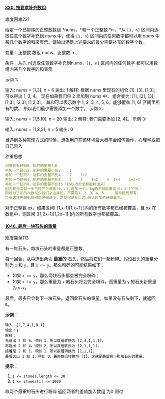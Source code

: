 #### [330. 按要求补齐数组](https://leetcode-cn.com/problems/patching-array/)

难度困难221

给定一个已排序的正整数数组 *nums，*和一个正整数 *n 。*从 `[1, n]` 区间内选取任意个数字补充到 *nums* 中，使得 `[1, n]` 区间内的任何数字都可以用 *nums* 中某几个数字的和来表示。请输出满足上述要求的最少需要补充的数字个数。

变量：正整数 数组 nums、正整数 n 、

条件：从[1, n]选取任意数字补充到nums，`[1, n]` 区间内的任何数字  都可以用数组内某几个数字的和表示

示例 1:

输入: nums = [1,3], n = 6
输出: 1 
解释:
根据 nums 里现有的组合 [1], [3], [1,3]，可以得出 1, 3, 4。
现在如果我们将 2 添加到 nums 中， 组合变为: [1], [2], [3], [1,3], [2,3], [1,2,3]。
其和可以表示数字 1, 2, 3, 4, 5, 6，能够覆盖 [1, 6] 区间里所有的数。
所以我们最少需要添加一个数字。
示例 2:

输入: nums = [1,5,10], n = 20
输出: 2
解释: 我们需要添加 [2, 4]。
示例 3:

输入: nums = [1,2,2], n = 5
输出: 0





当遇到多种实现方式的时候，想象用户在该环境最大概率会如何操作，心理学或把自己带入



称重思想

```yaml
如果我有砝码0，能称的重量为0
再加一个砝码1，能称的重量不到2    1
再加一个砝码2，能称的重量不到4    1    1+2
再加一个砝码4，能称的重量不到8    1    2    1+2    4  1+4    1+2+4
再加一个砝码8，能称的重量不到16（16以内的全都能称出来）
因为我每次前一步已经完全覆盖[0，n),再加一个n kg的不就能覆盖[0，2n)了吗。
同时为了加的次数最少我们才这样加，不需要1，2，3，4，5.....每种砝码都有。
只有这样先做到局部加砝码最少，才能保证到后边n很大时加的砝码最少。
```

对于正整数 xx，如果区间[ [1,x-1][1,x−1] ]内的所有数字都已经被覆盖，且 xx 在数组中，则区间 [[1,2x-1][1,2x−1] ]内的所有数字也都被覆盖。

#### [1046. 最后一块石头的重量](https://leetcode-cn.com/problems/last-stone-weight/)

难度简单113

有一堆石头，每块石头的重量都是正整数。

每一回合，从中选出两块 **最重的** 石头，然后将它们一起粉碎。假设石头的重量分别为 `x` 和 `y`，且 `x <= y`。那么粉碎的可能结果如下：

- 如果 `x == y`，那么两块石头都会被完全粉碎；
- 如果 `x != y`，那么重量为 `x` 的石头将会完全粉碎，而重量为 `y` 的石头新重量为 `y-x`。

最后，最多只会剩下一块石头。返回此石头的重量。如果没有石头剩下，就返回 `0`。

 

**示例：**

```
输入：[2,7,4,1,8,1]
输出：1
解释：
先选出 7 和 8，得到 1，所以数组转换为 [2,4,1,1,1]，
再选出 2 和 4，得到 2，所以数组转换为 [2,1,1,1]，
接着是 2 和 1，得到 1，所以数组转换为 [1,1,1]，
最后选出 1 和 1，得到 0，最终数组转换为 [1]，这就是最后剩下那块石头的重量。
```

 

**提示：**

1. `1 <= stones.length <= 30`
2. `1 <= stones[i] <= 1000`

取两个最重的石头进行粉碎 返回两者的差值加入数组  为0 则过